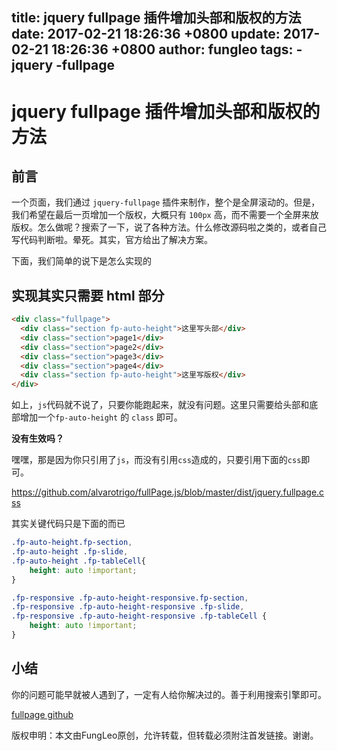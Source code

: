 title: jquery fullpage 插件增加头部和版权的方法
date: 2017-02-21 18:26:36 +0800
update: 2017-02-21 18:26:36 +0800
author: fungleo
tags:
    -jquery
    -fullpage
---

# jquery fullpage 插件增加头部和版权的方法

## 前言

一个页面，我们通过 `jquery-fullpage` 插件来制作，整个是全屏滚动的。但是，我们希望在最后一页增加一个版权，大概只有 `100px` 高，而不需要一个全屏来放版权。怎么做呢？搜索了一下，说了各种方法。什么修改源码啦之类的，或者自己写代码判断啦。晕死。其实，官方给出了解决方案。

下面，我们简单的说下是怎么实现的

## 实现其实只需要 html 部分

```html
<div class="fullpage">
  <div class="section fp-auto-height">这里写头部</div>
  <div class="section">page1</div>
  <div class="section">page2</div>
  <div class="section">page3</div>
  <div class="section">page4</div>
  <div class="section fp-auto-height">这里写版权</div>
</div>
```
如上，`js`代码就不说了，只要你能跑起来，就没有问题。这里只需要给头部和底部增加一个`fp-auto-height` 的 `class` 即可。

**没有生效吗？**

嘿嘿，那是因为你只引用了`js`，而没有引用`css`造成的，只要引用下面的`css`即可。

https://github.com/alvarotrigo/fullPage.js/blob/master/dist/jquery.fullpage.css

其实关键代码只是下面的而已

```css
.fp-auto-height.fp-section,
.fp-auto-height .fp-slide,
.fp-auto-height .fp-tableCell{
    height: auto !important;
}

.fp-responsive .fp-auto-height-responsive.fp-section,
.fp-responsive .fp-auto-height-responsive .fp-slide,
.fp-responsive .fp-auto-height-responsive .fp-tableCell {
    height: auto !important;
}
```

## 小结

你的问题可能早就被人遇到了，一定有人给你解决过的。善于利用搜索引擎即可。

[fullpage github](https://github.com/alvarotrigo/fullPage.js)

版权申明：本文由FungLeo原创，允许转载，但转载必须附注首发链接。谢谢。

